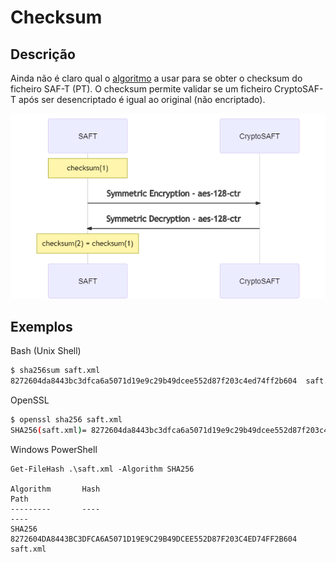 # Checksum

## Descrição

Ainda não é claro qual o [algoritmo](https://en.wikipedia.org/wiki/Category:Checksum_algorithms) a usar para se obter o checksum do ficheiro SAF-T \(PT\). O checksum permite validar se um ficheiro CryptoSAF-T após ser desencriptado é igual ao original \(não encriptado\).

![Processo de cria&#xE7;&#xE3;o e verifica&#xE7;&#xE3;o do checksum do ficheiro SAF-T \(PT\).](../.gitbook/assets/mermaid-diagram-20200911193254.png)

## Exemplos

Bash \(Unix Shell\)

```bash
$ sha256sum saft.xml
8272604da8443bc3dfca6a5071d19e9c29b49dcee552d87f203c4ed74ff2b604  saft.txt
```

OpenSSL

```bash
$ openssl sha256 saft.xml
SHA256(saft.xml)= 8272604da8443bc3dfca6a5071d19e9c29b49dcee552d87f203c4ed74ff2b604
```

Windows PowerShell

```text
Get-FileHash .\saft.xml -Algorithm SHA256

Algorithm       Hash                                                                   Path
---------       ----                                                                   ----
SHA256          8272604DA8443BC3DFCA6A5071D19E9C29B49DCEE552D87F203C4ED74FF2B604       saft.xml
```

